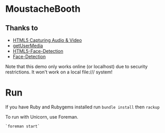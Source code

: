 # MoustacheBooth

## Thanks to

* [HTML5 Capturing Audio & Video](http://www.html5rocks.com/en/tutorials/getusermedia/intro/)
* [getUserMedia](https://github.com/andismith/getUserMedia-examples)
* [HTML5-Face-Detection](https://github.com/wesbos/HTML5-Face-Detection)
* [Face-Detection](https://github.com/neave/face-detection)

Note that this demo only works online (or localhost) due to security restrictions. It won't work on a local file:/// system!

# Run

If you have Ruby and Rubygems installed run `bundle install` then `rackup`

To run with Unicorn, use Foreman.

    `foreman start`

